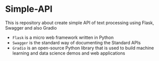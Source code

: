 # Simple-API
This is repository about create simple API of text processing using Flask, Swagger and also Gradio

- `Flask` is a micro web framework written in Python
- `Swagger` is the standard way of documenting the Standard APIs
- `Gradio` is an open-source Python library that is used to build machine learning and data science demos and web applications

